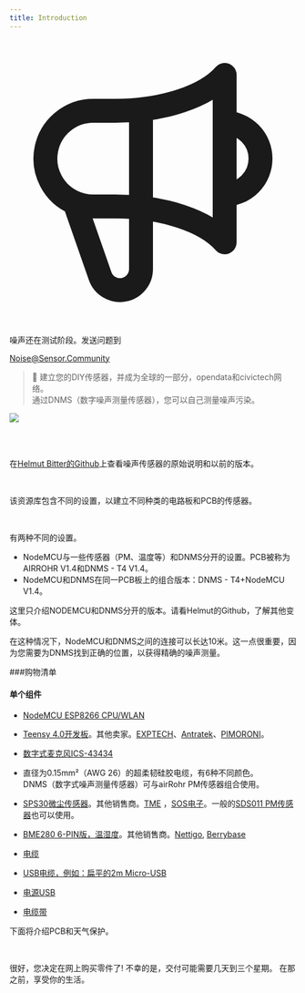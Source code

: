 ```yaml
---
title: Introduction
---
```


  <div class="max-w-screen-xl mx-auto pb-5">
    <div class="p-2 rounded-lg bg-indigo-100 shadow-lg sm:p-3">
    <div class="flex items-center">
          <span class="p-2 rounded-lg bg-indigo-500">
            <svg class="h-8 w-8 text-white" fill="none" viewBox="0 0 24 24" stroke="currentColor">
              <path stroke-linecap="round" stroke-linejoin="round" stroke-width="2" d="M11 5.882V19.24a1.76 1.76 0 01-3.417.592l-2.147-6.15M18 13a3 3 0 100-6M5.436 13.683A4.001 4.001 0 017 6h1.832c4.1 0 7.625-1.234 9.168-3v14c-1.543-1.766-5.067-3-9.168-3H7a3.988 3.988 0 01-1.564-.317z" />
            </svg>
          </span>
        <div class="flex-wrap flex">
          <p class="pt-1 text-indigo-700 font-medium">
              噪声还在测试阶段。发送问题到</p>
        <a href="mailto:Noise@Sensor.Community" class="ml-1 font-medium underline text-white hover:text-yellow-600">
                Noise@Sensor.Community</a>
        </div>
    </div>
  </div>
</div>


> 🚧 建立您的DIY传感器，并成为全球的一部分，opendata和civictech网络。<br> 通过DNMS（数字噪声测量传感器），您可以自己测量噪声污染。

<img src="../docs/dnms/dnms-noise-measuring-sensor-kit.jpg" style="display: block; margin: 1em 0" loading="lazy"/><br /> <br />


在[Helmut Bitter的Github](https://github.com/hbitter/DNMS/tree/master/Manual)上查看噪声传感器的原始说明和以前的版本。

<br>

该资源库包含不同的设置，以建立不同种类的电路板和PCB的传感器。

<br>

有两种不同的设置。

* NodeMCU与一些传感器（PM、温度等）和DNMS分开的设置。PCB被称为AIRROHR V1.4和DNMS - T4 V1.4。
* NodeMCU和DNMS在同一PCB板上的组合版本：DNMS - T4+NodeMCU V1.4。

这里只介绍NODEMCU和DNMS分开的版本。请看Helmut的Github，了解其他变体。

在这种情况下，NodeMCU和DNMS之间的连接可以长达10米。这一点很重要，因为您需要为DNMS找到正确的位置，以获得精确的噪声测量。

###购物清单

#### 单个组件
* [NodeMCU ESP8266 CPU/WLAN](https://www.aliexpress.com/wholesale?groupsort=1&SortType=price_asc&SearchText=nodemcu+v3+esp8266+ch340)
* [Teensy 4.0开发板](https://www.pjrc.com/store/teensy40.html)。其他卖家。[EXPTECH](https://www.exp-tech.de/plattformen/teensy/9596/teensy-4.0-development-board)、[Antratek](https://www.antratek.de/teensy-4-0)、[PIMORONI](https://shop.pimoroni.com/products/teensy-4-0-development-board)。
* [数字式麦克风ICS-43434](https://www.tindie.com/products/onehorse/ics43434-i2s-digital-microphone/)
* 直径为0.15mm²（AWG 26）的超柔韧硅胶电缆，有6种不同颜色。
  <br>
  DNMS（数字式噪声测量传感器）可与airRohr PM传感器组合使用。

* [SPS30微尘传感器](https://www.sparkfun.com/products/15103)。其他销售商。[TME](https://www.tme.eu/de/details/sps30/gassensoren/sensirion/1-101638-10/?brutto=1) ，[SOS电子](https://www.soselectronic.de/products/sensirion/sps30-2-304234)。一般的[SDS011 PM传感器](https://de.aliexpress.com/wholesale?catId=0&initiative_id=AS_20200813122806&SearchText=sds011)也可以使用。
* [BME280 6-PIN版，温湿度](https://www.aliexpress.com/wholesale?catId=0&initiative_id=SB_20200308040440&SearchText=bme280+-5V+%2B3.3V)。其他销售商。[Nettigo](https://nettigo.eu/products/module-pressure-humidity-and-temperature-sensor-bosch-bme280), [Berrybase](https://www.berrybase.de/bauelemente/sensoren-module/feuchtigkeit/bme680-breakout-board-4in1-sensor-f-252-r-temperatur-luftfeuchtigkeit-luftdruck-und-luftg-252-t)
* [电缆](http://www.aliexpress.com/wholesale?groupsort=1&SortType=price_asc&SearchText=Dupont+电缆+20厘米+雌性-雌性)
* [USB电缆，例如：扁平的2m Micro-USB](https://www.aliexpress.com/wholesale?catId=0&initiative_id=SB_20200308040708&SearchText=micro+usb+flat+cable+2m)
* [电源USB](https://www.aliexpress.com/wholesale?catId=0&initiative_id=SB_20200308040834&SearchText=single+micro+usb+eu+power+supply)
* [电缆带](https://www.aliexpress.com/wholesale?catId=0&initiative_id=SB_20200308040852&SearchText=cable+电缆带)

下面将介绍PCB和天气保护。

<br>

很好，您决定在网上购买零件了!
不幸的是，交付可能需要几天到三个星期。
在那之前，享受你的生活️。